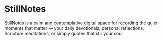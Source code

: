 # StillNotes
StillNotes is a calm and contemplative digital space for recording the quiet moments that matter — your daily devotionals, personal reflections, Scripture meditations, or simply quotes that stir your soul.
